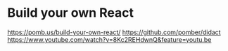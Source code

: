 # Build your own React

https://pomb.us/build-your-own-react/
https://github.com/pomber/didact
https://www.youtube.com/watch?v=8Kc2REHdwnQ&feature=youtu.be
